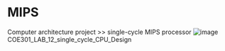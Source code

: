 # MIPS
Computer architecture project >> single-cycle MIPS processor
![image](https://user-images.githubusercontent.com/75384929/187316912-bb80ea51-6363-4fec-bec3-8ac74c498666.png)
COE301_LAB_12_single_cycle_CPU_Design
